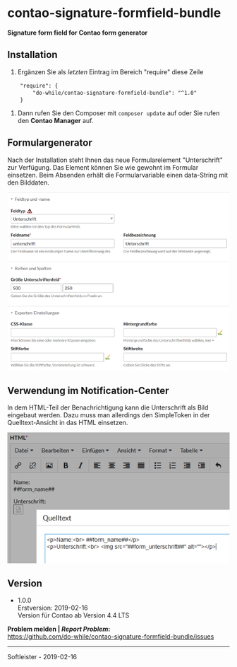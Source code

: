 # contao-signature-formfield-bundle
**Signature form field for Contao form generator**

## Installation
1. Ergänzen Sie als _letzten_ Eintrag im Bereich "require" diese Zeile
```
    "require": {
        "do-while/contao-signature-formfield-bundle": "^1.0"
    }
```
1. Dann rufen Sie den Composer mit `composer update` auf oder Sie rufen den **Contao Manager** auf.


## Formulargenerator
Nach der Installation steht Ihnen das neue Formularelement "Unterschrift" zur Verfügung. 
Das Element können Sie wie gewohnt im Formular einsetzen. Beim Absenden erhält die 
Formularvariable einen data-String mit den Bilddaten.

![Siganture parameters](https://github.com/do-while/contao-signature-formfield-bundle/raw/master/doc/signature-parameters.png)


## Verwendung im Notification-Center

In dem HTML-Teil der Benachrichtigung kann die Unterschrift als Bild eingebaut werden. 
Dazu muss man allerdings den SimpleToken in der Quelltext-Ansicht in das HTML einsetzen.

![Unterschrift in der Mail ausgeben](https://github.com/do-while/contao-signature-formfield-bundle/raw/master/doc/html-mail.png)






## Version
* 1.0.0<br>Erstversion: 2019-02-16<br>Version für Contao ab Version 4.4 LTS


**Problem melden | *Report Problem*:**<br>
https://github.com/do-while/contao-signature-formfield-bundle/issues

___
Softleister - 2019-02-16
